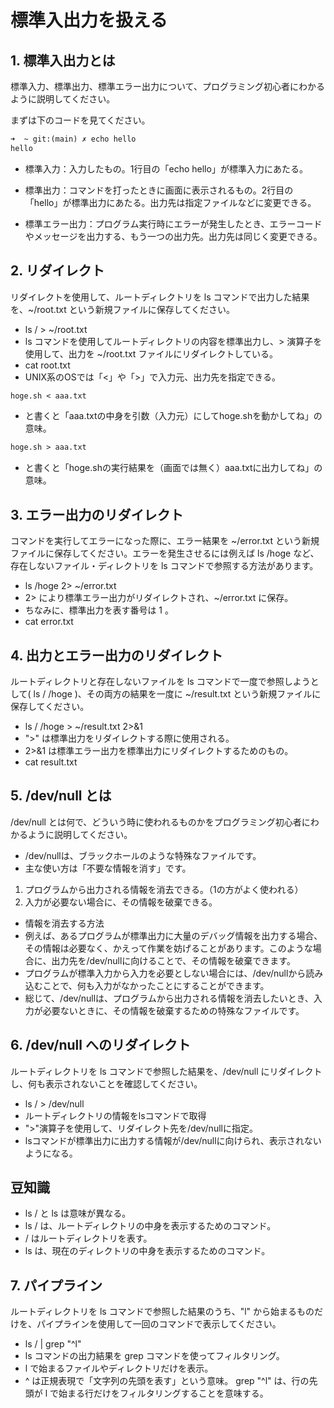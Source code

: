 # 標準入出力を扱える

## 1. 標準入出力とは
標準入力、標準出力、標準エラー出力について、プログラミング初心者にわかるように説明してください。

まずは下のコードを見てください。
```md
➜  ~ git:(main) ✗ echo hello
hello
```
- 標準入力：入力したもの。1行目の「echo hello」が標準入力にあたる。

- 標準出力：コマンドを打ったときに画面に表示されるもの。2行目の「hello」が標準出力にあたる。出力先は指定ファイルなどに変更できる。

- 標準エラー出力：プログラム実行時にエラーが発生したとき、エラーコードやメッセージを出力する、もう一つの出力先。出力先は同じく変更できる。


## 2. リダイレクト
リダイレクトを使用して、ルートディレクトリを ls コマンドで出力した結果を、~/root.txt という新規ファイルに保存してください。
- ls / > ~/root.txt
- ls コマンドを使用してルートディレクトリの内容を標準出力し、> 演算子を使用して、出力を ~/root.txt ファイルにリダイレクトしている。
- cat root.txt
- UNIX系のOSでは「<」や「>」で入力元、出力先を指定できる。
```md
hoge.sh < aaa.txt
```
- と書くと「aaa.txtの中身を引数（入力元）にしてhoge.shを動かしてね」の意味。
```md
hoge.sh > aaa.txt
```
- と書くと「hoge.shの実行結果を（画面では無く）aaa.txtに出力してね」の意味。

## 3. エラー出力のリダイレクト
コマンドを実行してエラーになった際に、エラー結果を ~/error.txt という新規ファイルに保存してください。エラーを発生させるには例えば ls /hoge など、存在しないファイル・ディレクトリを ls コマンドで参照する方法があります。
- ls /hoge 2> ~/error.txt
- 2> により標準エラー出力がリダイレクトされ、~/error.txt に保存。
- ちなみに、標準出力を表す番号は 1 。
- cat error.txt

## 4. 出力とエラー出力のリダイレクト
ルートディレクトリと存在しないファイルを ls コマンドで一度で参照しようとして( ls / /hoge )、その両方の結果を一度に ~/result.txt という新規ファイルに保存してください。
- ls / /hoge > ~/result.txt 2>&1
- ">" は標準出力をリダイレクトする際に使用される。
- 2>&1 は標準エラー出力を標準出力にリダイレクトするためのもの。
- cat result.txt

## 5. /dev/null とは
/dev/null とは何で、どういう時に使われるものかをプログラミング初心者にわかるように説明してください。
- /dev/nullは、ブラックホールのような特殊なファイルです。
- 主な使い方は「不要な情報を消す」です。
1. プログラムから出力される情報を消去できる。（1の方がよく使われる）
2. 入力が必要ない場合に、その情報を破棄できる。
- 情報を消去する方法
- 例えば、あるプログラムが標準出力に大量のデバッグ情報を出力する場合、その情報は必要なく、かえって作業を妨げることがあります。このような場合に、出力先を/dev/nullに向けることで、その情報を破棄できます。
- プログラムが標準入力から入力を必要としない場合には、/dev/nullから読み込むことで、何も入力がなかったことにすることができます。
- 総じて、/dev/nullは、プログラムから出力される情報を消去したいとき、入力が必要ないときに、その情報を破棄するための特殊なファイルです。

## 6. /dev/null へのリダイレクト
ルートディレクトリを ls コマンドで参照した結果を、/dev/null にリダイレクトし、何も表示されないことを確認してください。
- ls / > /dev/null
- ルートディレクトリの情報をlsコマンドで取得
- ">"演算子を使用して、リダイレクト先を/dev/nullに指定。
- lsコマンドが標準出力に出力する情報が/dev/nullに向けられ、表示されないようになる。
## 豆知識
- ls / と ls は意味が異なる。
- ls / は、ルートディレクトリの中身を表示するためのコマンド。
- / はルートディレクトリを表す。
- ls は、現在のディレクトリの中身を表示するためのコマンド。

## 7. パイプライン
ルートディレクトリを ls コマンドで参照した結果のうち、"l" から始まるものだけを、パイプラインを使用して一回のコマンドで表示してください。
- ls / | grep "^l"
- ls コマンドの出力結果を grep コマンドを使ってフィルタリング。
- l で始まるファイルやディレクトリだけを表示。
- ^ は正規表現で「文字列の先頭を表す」という意味。 grep "^l" は、行の先頭が l で始まる行だけをフィルタリングすることを意味する。
